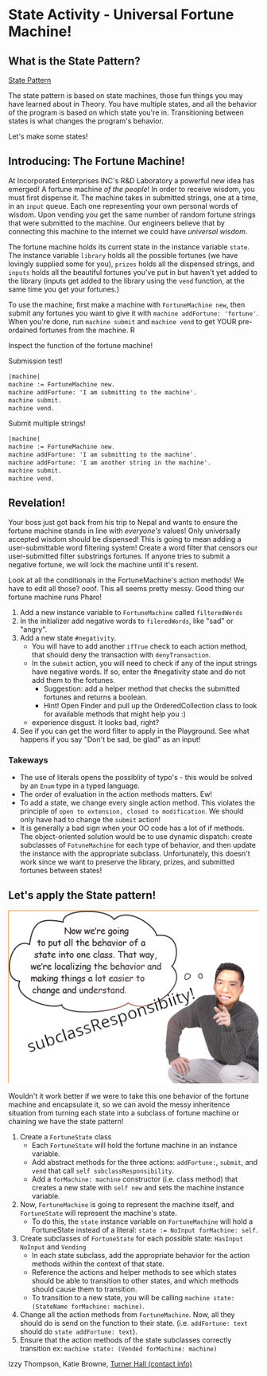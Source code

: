 # State Activity - Universal Fortune Machine!

## What is the State Pattern?

[State Pattern](https://www.google.com/url?q=https%3A%2F%2Flearning.oreilly.com%2Flibrary%2Fview%2Fhead-first-design%2F9781492077992%2Fch10.html%23sharpen_your_pencil-id000312&sa=D&sntz=1&usg=AOvVaw3IR7fqrzyzeeQdLOClNHn_)

The state pattern is based on state machines, those fun things you may have learned about in Theory. You have multiple states, and all the behavior of the program is based on which state you're in. Transitioning between states is what changes the program's behavior.

Let's make some states!

## Introducing: The Fortune Machine!

At Incorporated Enterprises INC's R&D Laboratory a powerful new idea has emerged! A fortune machine *of the people*!
In order to receive wisdom, you must first dispense it. The machine takes in submitted strings, one at a time, in an `input` queue. Each one representing your own personal words of wisdom. Upon vending you get the same number of random fortune strings that were submitted to the machine. Our engineers believe that by connecting this machine to the internet we could have *universal wisdom*.

The fortune machine holds its current state in the instance variable `state`. The instance variable `library` holds all the possible fortunes (we have lovingly supplied some for you), `prizes` holds all the dispensed strings, and `inputs` holds all the beautiful fortunes you've put in but haven't yet added to the library (inputs get added to the library using the `vend` function, at the same time you get your fortunes.)

To use the machine, first make a machine with `FortuneMachine new`, then submit any fortunes you want to give it with `machine addFortune: 'fortune'`. When you're done, run `machine submit` and `machine vend` to get YOUR pre-ordained fortunes from the machine. R

Inspect the function of the fortune machine!

Submission test!

```smalltalk
|machine|
machine := FortuneMachine new.
machine addFortune: 'I am submitting to the machine'.
machine submit.
machine vend.
```

Submit multiple strings!

```smalltalk
|machine|
machine := FortuneMachine new.
machine addFortune: 'I am submitting to the machine'.
machine addFortune: 'I am another string in the machine'.
machine submit.
machine vend.
```
## Revelation!
Your boss just got back from his trip to Nepal and wants to ensure the fortune machine stands in line with *everyone's* values! Only universally accepted wisdom should be dispensed! This is going to mean adding a user-submittable word filtering system! Create a word filter that censors our user-submitted filter substrings fortunes. If anyone tries to submit a negative fortune, we will lock the machine until it's resent.

Look at all the conditionals in the FortuneMachine's action methods! We have to edit all those? ooof. This all seems pretty messy. Good thing our fortune machine runs Pharo!

1. Add a new instance variable to `FortuneMachine` called `filteredWords`
2. In the initializer add negative words to `fileredWords`, like "sad" or "angry".
3. Add a new state `#negativity`.
   - You will have to add another `ifTrue` check to each action method, that should deny the transaction with `denyTransaction`.
   - In the `submit` action, you will need to check if any of the input strings have negative words. If so, enter the #negativity state and do not add them to the fortunes.
     - Suggestion: add a helper method that checks the submitted fortunes and returns a boolean.
     - Hint! Open Finder and pull up the OrderedCollection class to look for available methods that might help you :)
   - experience disgust. It looks bad, right?
4. See if you can get the word filter to apply in the Playground. See what happens if you say "Don't be sad, be glad" as an input!
 
### Takeways
- The use of literals opens the possiblity of typo's - this would be solved by an `Enum` type in a typed language.
- The order of evaluation in the action methods matters. Ew!
- To add a state, we change every single action method. This violates the principle of `open to extension, closed to modification`. We should only have had to change the `submit` action!
- It is generally a bad sign when your OO code has a lot of if methods. The object-oriented solution would be to use dynamic dispatch: create subclasses of `FotuneMachine` for each type of behavior, and then update the instance with the appropriate subclass. Unfortunately, this doesn't work since we want to preserve the library, prizes, and submitted fortunes between states!
 
## Let's apply the State pattern!

![Now we're going to put all the behavior of a state into one class.](now.png)

Wouldn't it work better if we were to take this one behavior of the fortune machine and encapsulate it, so we can avoid the messy inheritence situation from turning each state into a subclass of fortune machine or chaining we have the state pattern!

1. Create a `FortuneState` class
   - Each `FortuneState` will hold the fortune machine in an instance variable.
   - Add abstract methods for the three actions: `addFortune:`, `submit`, and `vend` that call `self subclassResponsibility`. 
   - Add a `forMachine: machine` constructor (i.e. class method) that creates a new state with `self new` and sets the machine instance variable.
2. Now, `FortuneMachine` is going to represent the machine itself, and `FortuneState` will represent the machine's state.
   - To do this, the `state` instance variable on `FortuneMachine` will hold a FortuneState instead of a literal: `state := NoInput forMachine: self`.
3. Create subclasses  of `FortuneState` for each possible state: `HasInput` `NoInput` and `Vending`
   - In each state subclass, add the appropriate behavior for the action methods within the context of that state.
   - Reference the actions and helper methods to see which states should be able to transition to other states, and which methods should cause them to transition.
   - To transition to a new state, you will be calling `machine state: (StateName forMachine: machine)`. 
4. Change all the action methods from `FortuneMachine`. Now, all they should do is send on the function to their state. (i.e.  `addFortune: text` should do `state addFortune: text`).
5. Ensure that the action methods of the state subclasses correctly transition ex: `machine state: (Vended forMachine: machine)`

Izzy Thompson, Katie Browne, [Turner Hall (contact info)](https://gnu3.xyz/)


